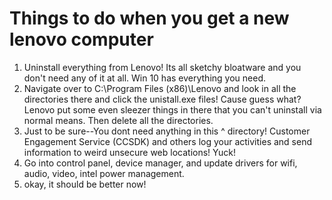 # Things to do when you get a new lenovo computer

1. Uninstall everything from Lenovo! Its all sketchy bloatware and you don't need any of it at all. Win 10 has everything you need.
2. Navigate over to C:\Program Files (x86)\Lenovo and look in all the directories there and click the unistall.exe files! Cause guess what? Lenovo put some even sleezer things in there that you can't uninstall via normal means. Then delete all the directories.
3. Just to be sure--You dont need anything in this ^ directory! Customer Engagement Service (CCSDK) and others log your activities and send information to weird unsecure web locations! Yuck!
4. Go into control panel, device manager, and update drivers for wifi, audio, video, intel power management.
5. okay, it should be better now!